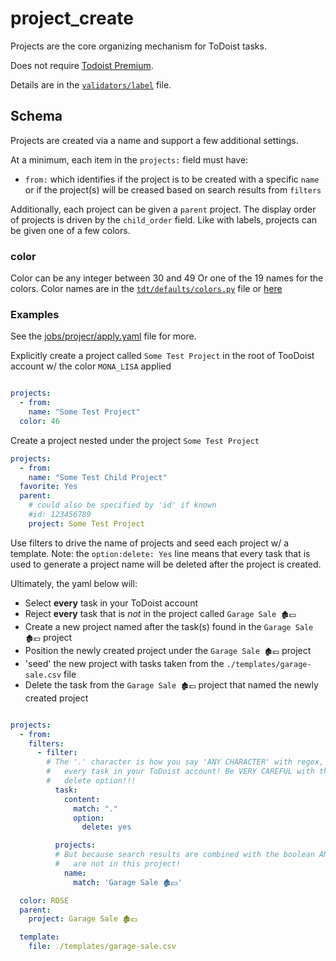 # project_create

Projects are the core organizing mechanism for ToDoist tasks.

Does not require [Todoist Premium](../../getting-started.md#todoist-premium).

Details are in the [`validators/label`](../../../tdt/validators/job_file/project/create.py) file.

## Schema

Projects are created via a name and support a few additional settings.

At a minimum, each item in the `projects:` field must have:

- `from:` which identifies if the project is to be created with a specific `name` or if the project(s) will be creased
 based on search results from `filters`
 

Additionally, each project can be given a `parent` project. The display order of projects is driven by the `child_order`
field. Like with labels, projects can be  given one of a few colors.
         
### color

Color can be any integer between 30 and 49
Or one of the 19 names for the colors. Color names are in the [`tdt/defaults/colors.py`](../../../tdt/defaults/colors.py)
 file or [here](https://developer.todoist.com/sync/v8/#colors)


### Examples

See the [jobs/projecr/apply.yaml](../../../jobs/v1/project/create.yaml) file for more.



Explicitly create a project called `Some Test Project` in the root of TooDoist account w/ the color `MONA_LISA` applied
```yaml

projects:
  - from:
    name: "Some Test Project"
  color: 46
```

Create a project nested under the project `Some Test Project`

```yaml
projects:
  - from:
    name: "Some Test Child Project"
  favorite: Yes
  parent:
    # could also be specified by 'id' if known
    #id: 123456789
    project: Some Test Project
```

Use filters to drive the name of projects and seed each project w/ a template.
Note: the `option:delete: Yes` line means that every task that is used to generate a project name will be deleted
after the project is created.

Ultimately, the yaml below will:

- Select **every** task in your ToDoist account
- Reject **every** task that is *not* in the project called `Garage Sale 🏚️💵`
- Create a new project named after the task(s) found in the `Garage Sale 🏚️💵` project
- Position the newly created project under the `Garage Sale 🏚️💵` project
- 'seed' the new project with tasks taken from the `./templates/garage-sale.csv` file
- Delete the task from the `Garage Sale 🏚️💵` project that named the newly created project 

```yaml

projects:
  - from:
    filters:
      - filter:
        # The '.' character is how you say 'ANY CHARACTER' with regex, so this filter will match
        #   every task in your ToDoist account! Be VERY CAREFUL with this _especially_ when combining with the
        #   delete option!!!
          task:
            content:
              match: "."
              option:
                delete: yes

          projects:
          # But because search results are combined with the boolean AND, we can strip out all the tasks that
          #   are not in this project!
            name:
              match: 'Garage Sale 🏚️💵'

  color: ROSE
  parent:
    project: Garage Sale 🏚️💵

  template:
    file: ./templates/garage-sale.csv   
```